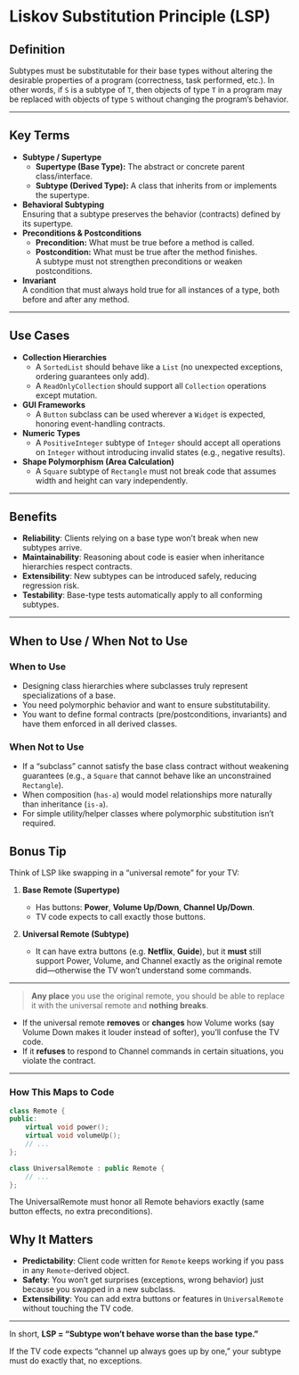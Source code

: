 # Liskov Substitution Principle (LSP)

## Definition
Subtypes must be substitutable for their base types without altering the desirable properties of a program (correctness, task performed, etc.). In other words, if `S` is a subtype of `T`, then objects of type `T` in a program may be replaced with objects of type `S` without changing the program’s behavior.

---

## Key Terms
- **Subtype / Supertype**  
  - **Supertype (Base Type):** The abstract or concrete parent class/interface.  
  - **Subtype (Derived Type):** A class that inherits from or implements the supertype.  
- **Behavioral Subtyping**  
  Ensuring that a subtype preserves the behavior (contracts) defined by its supertype.  
- **Preconditions & Postconditions**  
  - **Precondition:** What must be true before a method is called.  
  - **Postcondition:** What must be true after the method finishes.  
  A subtype must not strengthen preconditions or weaken postconditions.  
- **Invariant**  
  A condition that must always hold true for all instances of a type, both before and after any method.

---

## Use Cases
- **Collection Hierarchies**  
  - A `SortedList` should behave like a `List` (no unexpected exceptions, ordering guarantees only add).  
  - A `ReadOnlyCollection` should support all `Collection` operations except mutation.  
- **GUI Frameworks**  
  - A `Button` subclass can be used wherever a `Widget` is expected, honoring event-handling contracts.  
- **Numeric Types**  
  - A `PositiveInteger` subtype of `Integer` should accept all operations on `Integer` without introducing invalid states (e.g., negative results).  
- **Shape Polymorphism (Area Calculation)**  
  - A `Square` subtype of `Rectangle` must not break code that assumes width and height can vary independently.

---

## Benefits
- **Reliability**: Clients relying on a base type won’t break when new subtypes arrive.  
- **Maintainability**: Reasoning about code is easier when inheritance hierarchies respect contracts.  
- **Extensibility**: New subtypes can be introduced safely, reducing regression risk.  
- **Testability**: Base-type tests automatically apply to all conforming subtypes.

---

## When to Use / When Not to Use

### When to Use
- Designing class hierarchies where subclasses truly represent specializations of a base.  
- You need polymorphic behavior and want to ensure substitutability.  
- You want to define formal contracts (pre/postconditions, invariants) and have them enforced in all derived classes.

### When Not to Use
- If a “subclass” cannot satisfy the base class contract without weakening guarantees (e.g., a `Square` that cannot behave like an unconstrained `Rectangle`).  
- When composition (`has-a`) would model relationships more naturally than inheritance (`is-a`).  
- For simple utility/helper classes where polymorphic substitution isn’t required.




## Bonus Tip

Think of LSP like swapping in a “universal remote” for your TV:

1. **Base Remote (Supertype)**
   - Has buttons: **Power**, **Volume Up/Down**, **Channel Up/Down**.  
   - TV code expects to call exactly those buttons.

2. **Universal Remote (Subtype)**
   - It can have extra buttons (e.g. **Netflix**, **Guide**), but it **must** still support Power, Volume, and Channel exactly as the original remote did—otherwise the TV won’t understand some commands.

---

> **Any place** you use the original remote, you should be able to replace it with the universal remote and **nothing breaks**.

- If the universal remote **removes** or **changes** how Volume works (say Volume Down makes it louder instead of softer), you’ll confuse the TV code.  
- If it **refuses** to respond to Channel commands in certain situations, you violate the contract.

---

### How This Maps to Code
```cpp
class Remote {
public:
    virtual void power();
    virtual void volumeUp();
    // ...
};

class UniversalRemote : public Remote {
    // ...
};
```

The UniversalRemote must honor all Remote behaviors exactly (same button effects, no extra preconditions).



## Why It Matters
- **Predictability**: Client code written for `Remote` keeps working if you pass in any `Remote`-derived object.  
- **Safety**: You won’t get surprises (exceptions, wrong behavior) just because you swapped in a new subclass.  
- **Extensibility**: You can add extra buttons or features in `UniversalRemote` without touching the TV code.

---

In short, **LSP = “Subtype won’t behave worse than the base type.”**  

If the TV code expects “channel up always goes up by one,” your subtype must do exactly that, no exceptions.
